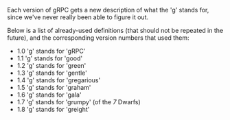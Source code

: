 Each version of gRPC gets a new description of what the 'g' stands for, since
we've never really been able to figure it out.

Below is a list of already-used definitions (that should not be repeated in the
future), and the corresponding version numbers that used them:

- 1.0 'g' stands for 'gRPC'
- 1.1 'g' stands for 'good'
- 1.2 'g' stands for 'green'
- 1.3 'g' stands for 'gentle'
- 1.4 'g' stands for 'gregarious'
- 1.5 'g' stands for 'graham'
- 1.6 'g' stands for 'gala'
- 1.7 'g' stands for 'grumpy' (of the _7_ Dwarfs)
- 1.8 'g' stands for 'greight'
